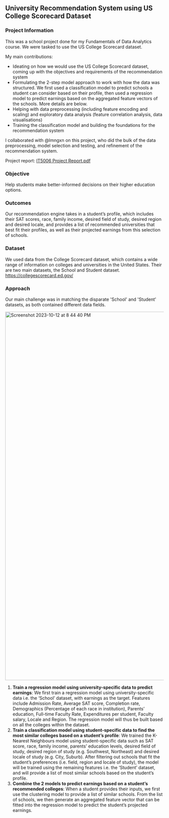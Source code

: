## University Recommendation System using US College Scorecard Dataset

### Project Information

This was a school project done for my Fundamentals of Data Analytics course. We were tasked to use the US College Scorecard dataset.

My main contributions:
* Ideating on how we would use the US College Scorecard dataset, coming up with the objectives and requirements of the recommendation system
* Formulating the 2-step model approach to work with how the data was structured. We first used a classification model to predict schools a student can consider based on their profile, then used a regression model to predict earnings based on the aggregated feature vectors of the schools. More details are below.
* Helping with data preprocessing (including feature encoding and scaling) and exploratory data analysis (feature correlation analysis, data visualisations)
* Training the classification model and building the foundations for the recommendation system

I collaborated with @lmngxn on this project, who did the bulk of the data preprocessing, model selection and testing, and refinement of the recommendation system.

Project report: [IT5006 Project Report.pdf](https://github.com/vennietweek/uni-recommendation/files/13748350/IT5006.Project.Report.pdf)

### Objective

Help students make better-informed decisions on their higher education options. 

### Outcomes

Our recommendation engine takes in a student’s profile, which includes their SAT scores, race, family income, desired field of study, desired region and desired locale, and provides a list of recommended universities that best fit their profiles, as well as their projected earnings from this selection of schools.

### Dataset

We used data from the College Scorecard dataset, which contains a wide range of information on colleges and universities in the United States. Their are two main datasets, the School and Student dataset. https://collegescorecard.ed.gov/

### Approach
Our main challenge was in matching the disparate 'School' and 'Student' datasets, as both contained different data fields.

<img width="1172" alt="Screenshot 2023-10-12 at 8 44 40 PM" src="https://github.com/vennietweek/uni-recommendation/assets/19652161/a1f63545-5249-41b8-be0a-7b8e41d32ef6">


1. **Train a regression model using university-specific data to predict earnings**: We first train a regression model using university-specific data i.e. the ‘School’ dataset, with earnings as the target. Features include Admission Rate, Average SAT score, Completion rate, Demographics (Percentage of each race in institution), Parents’ education, Full-time Faculty Rate, Expenditures per student, Faculty salary, Locale and Region. The regression model will thus be built based on all the colleges within the dataset.
2. **Train a classification model using student-specific data to find the most similar colleges based on a student’s profile**: We trained the K-Nearest Neighbours model using student-specific data such as SAT score, race, family income, parents’ education levels, desired field of study, desired region of study (e.g. Southwest, Northeast) and desired locale of study (e.g. City, Suburb). After filtering out schools that fit the student’s preferences (i.e. field, region and locale of study), the model will be trained using the remaining features i.e. the ‘Student’ dataset, and will provide a list of most similar schools based on the student’s profile.
3. **Combine the 2 models to predict earnings based on a student’s recommended colleges**: When a student provides their inputs, we first use the clustering model to provide a list of similar schools. From the list of schools, we then generate an aggregated feature vector that can be fitted into the regression model to predict the student’s projected earnings.
